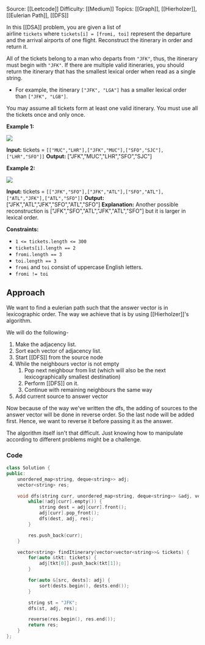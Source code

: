 Source: [[Leetcode]]
Difficulty: [[Medium]]
Topics: [[Graph]], [[Hierholzer]], [[Eulerian Path]], [[DFS]]

In this [[DSA]] problem, you are given a list of airline `tickets` where `tickets[i] = [fromi, toi]` represent the departure and the arrival airports of one flight. Reconstruct the itinerary in order and return it.

All of the tickets belong to a man who departs from `"JFK"`, thus, the itinerary must begin with `"JFK"`. If there are multiple valid itineraries, you should return the itinerary that has the smallest lexical order when read as a single string.

- For example, the itinerary `["JFK", "LGA"]` has a smaller lexical order than `["JFK", "LGB"]`.

You may assume all tickets form at least one valid itinerary. You must use all the tickets once and only once.

**Example 1:**

![](https://assets.leetcode.com/uploads/2021/03/14/itinerary1-graph.jpg)

**Input:** tickets = `[["MUC","LHR"],["JFK","MUC"],["SFO","SJC"],["LHR","SFO"]]`
**Output:** ["JFK","MUC","LHR","SFO","SJC"]

**Example 2:**

![](https://assets.leetcode.com/uploads/2021/03/14/itinerary2-graph.jpg)

**Input:** tickets = `[["JFK","SFO"],["JFK","ATL"],["SFO","ATL"],["ATL","JFK"],["ATL","SFO"]]`
**Output:** ["JFK","ATL","JFK","SFO","ATL","SFO"]
**Explanation:** Another possible reconstruction is ["JFK","SFO","ATL","JFK","ATL","SFO"] but it is larger in lexical order.

**Constraints:**

- `1 <= tickets.length <= 300`
- `tickets[i].length == 2`
- `fromi.length == 3`
- `toi.length == 3`
- `fromi` and `toi` consist of uppercase English letters.
- `fromi != toi`
## Approach 
We want to find a eulerian path such that the answer vector is in lexicographic order. The way we achieve that is by using [[Hierholzer]]'s algorithm.

We will do the following-
1. Make the adjacency list. 
2. Sort each vector of adjacency list. 
3. Start [[DFS]] from the source node 
4. While the neighbours vector is not empty
	1. Pop next neighbour from list (which will also be the next lexicographically smallest destination)
	2. Perform [[DFS]] on it.
	3. Continue with remaining neighbours the same way 
5. Add current source to answer vector 

Now because of the way we've written the dfs, the adding of sources to the answer vector will be done in reverse order. So the last node will be added first.
Hence, we want to reverse it before passing it as the answer. 

The algorithm itself isn't that difficult. Just knowing how to manipulate according to different problems might be a challenge.

### Code 
``` cpp
class Solution {
public:
    unordered_map<string, deque<string>> adj;
    vector<string> res;

    void dfs(string curr, unordered_map<string, deque<string>> &adj, vector<string> &res) {
        while(!adj[curr].empty()) {
            string dest = adj[curr].front();
            adj[curr].pop_front();
            dfs(dest, adj, res);
        }

        res.push_back(curr);
    }

    vector<string> findItinerary(vector<vector<string>>& tickets) {
        for(auto &tkt: tickets) {
            adj[tkt[0]].push_back(tkt[1]);
        }

        for(auto &[src, dests]: adj) {
            sort(dests.begin(), dests.end());
        }

        string st = "JFK";
        dfs(st, adj, res);

        reverse(res.begin(), res.end());
        return res;
    }
};
```